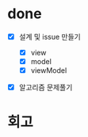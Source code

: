 # done

- [x] 설계 및 issue 만들기
  - [x] view
  - [x] model
  - [x] viewModel
- [x] 알고리즘 문제풀기





# 회고



## 

